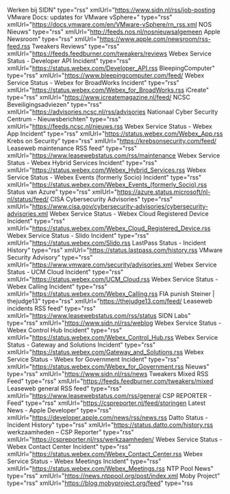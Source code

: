   Werken bij SIDN" type="rss" xmlUrl="https://www.sidn.nl/rss/job-posting
  VMware Docs: updates for VMware vSphere+" type="rss" xmlUrl="https://docs.vmware.com/en/VMware-vSphere/rn_rss.xml
  NOS Nieuws" type="rss" xmlUrl="http://feeds.nos.nl/nosnieuwsalgemeen
  Apple Newsroom" type="rss" xmlUrl="https://www.apple.com/newsroom/rss-feed.rss
  Tweakers Reviews" type="rss" xmlUrl="https://feeds.feedburner.com/tweakers/reviews
  Webex Service Status - Developer API Incident" type="rss" xmlUrl="https://status.webex.com/Developer_API.rss
  BleepingComputer" type="rss" xmlUrl="https://www.bleepingcomputer.com/feed/
  Webex Service Status - Webex for BroadWorks Incident" type="rss" xmlUrl="https://status.webex.com/Webex_for_BroadWorks.rss
  iCreate" type="rss" xmlUrl="https://www.icreatemagazine.nl/feed/
  NCSC Beveiligingsadviezen" type="rss" xmlUrl="https://advisories.ncsc.nl/rss/advisories
  Nationaal Cyber Security Centrum - Nieuwsberichten" type="rss" xmlUrl="https://feeds.ncsc.nl/nieuws.rss
  Webex Service Status - Webex App Incident" type="rss" xmlUrl="https://status.webex.com/Webex_App.rss
  Krebs on Security" type="rss" xmlUrl="https://krebsonsecurity.com/feed/
  Leaseweb maintenance RSS feed" type="rss" xmlUrl="https://www.leasewebstatus.com/rss/maintenance
  Webex Service Status - Webex Hybrid Services Incident" type="rss" xmlUrl="https://status.webex.com/Webex_Hybrid_Services.rss
  Webex Service Status - Webex Events (formerly Socio) Incident" type="rss" xmlUrl="https://status.webex.com/Webex_Events_(formerly_Socio).rss
  Status van Azure" type="rss" xmlUrl="https://azure.status.microsoft/nl-nl/status/feed/
  CISA Cybersecurity Advisories" type="rss" xmlUrl="https://www.cisa.gov/cybersecurity-advisories/cybersecurity-advisories.xml
  Webex Service Status - Webex Cloud Registered Device Incident" type="rss" xmlUrl="https://status.webex.com/Webex_Cloud_Registered_Device.rss
  Webex Service Status - Slido Incident" type="rss" xmlUrl="https://status.webex.com/Slido.rss
  LastPass Status - Incident History" type="rss" xmlUrl="https://status.lastpass.com/history.rss
  VMware Security Advisory" type="rss" xmlUrl="https://www.vmware.com/security/advisories.xml
  Webex Service Status - UCM Cloud Incident" type="rss" xmlUrl="https://status.webex.com/UCM_Cloud.rss
  Webex Service Status - Webex Calling Incident" type="rss" xmlUrl="https://status.webex.com/Webex_Calling.rss
  FIA punish Steiner | thejudge13" type="rss" xmlUrl="https://thejudge13.com/feed/
  Leaseweb incidents RSS feed" type="rss" xmlUrl="https://www.leasewebstatus.com/rss/status
  SIDN Labs" type="rss" xmlUrl="https://www.sidn.nl/rss/weblog
  Webex Service Status - Webex Control Hub Incident" type="rss" xmlUrl="https://status.webex.com/Webex_Control_Hub.rss
  Webex Service Status - Gateway and Solutions Incident" type="rss" xmlUrl="https://status.webex.com/Gateway_and_Solutions.rss
  Webex Service Status - Webex for Government Incident" type="rss" xmlUrl="https://status.webex.com/Webex_for_Government.rss
  Nieuws" type="rss" xmlUrl="https://www.sidn.nl/rss/news
  Tweakers Mixed RSS Feed" type="rss" xmlUrl="https://feeds.feedburner.com/tweakers/mixed
  Leaseweb general RSS feed" type="rss" xmlUrl="https://www.leasewebstatus.com/rss/general
  CSP REPORTER - Feed" type="rss" xmlUrl="https://cspreporter.nl/feed/storingen
  Latest News - Apple Developer" type="rss" xmlUrl="https://developer.apple.com/news/rss/news.rss
  Datto Status - Incident History" type="rss" xmlUrl="https://status.datto.com/history.rss
  werkzaamheden – CSP Reporter" type="rss" xmlUrl="https://cspreporter.nl/rss/werkzaamheden/
  Webex Service Status - Webex Contact Center Incident" type="rss" xmlUrl="https://status.webex.com/Webex_Contact_Center.rss
  Webex Service Status - Webex Meetings Incident" type="rss" xmlUrl="https://status.webex.com/Webex_Meetings.rss
  NTP Pool News" type="rss" xmlUrl="https://news.ntppool.org/post/index.xml
  Moby Project" type="rss" xmlUrl="https://blog.mobyproject.org/feed" type="rss

</body>
